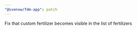 ```yaml
---
"@svenvw/fdm-app": patch
---
```


Fix that custom fertilizer becomes visible in the list of fertilizers
